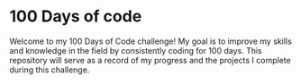 # 100 Days of code

Welcome to my 100 Days of Code challenge! My goal is to improve my skills and knowledge in the field by consistently coding for 100 days. This repository will serve as a record of my progress and the projects I complete during this challenge.
